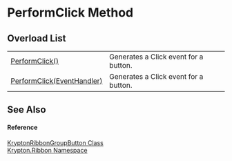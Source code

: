 # PerformClick Method


## Overload List
<table>
<tr>
<td><a href="7ef6f7c3-a6ea-e59a-b8d1-9f279406dd95.md">PerformClick()</a></td>
<td>Generates a Click event for a button.</td></tr>
<tr>
<td><a href="061f9ddc-e0d5-4fdf-e7b7-b32dce3d861f.md">PerformClick(EventHandler)</a></td>
<td>Generates a Click event for a button.</td></tr>
</table>

## See Also


#### Reference
<a href="960f4a04-92a1-46ca-cf6d-664c6025ac61.md">KryptonRibbonGroupButton Class</a>  
<a href="1e9bc734-cff9-e9b8-f013-94cdac669794.md">Krypton.Ribbon Namespace</a>  
